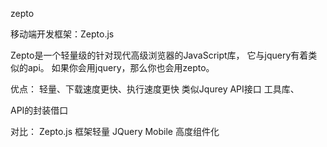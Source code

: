 zepto

移动端开发框架：Zepto.js

Zepto是一个轻量级的针对现代高级浏览器的JavaScript库， 它与jquery有着类似的api。 如果你会用jquery，那么你也会用zepto。

优点：
轻量、下载速度更快、执行速度更快
类似Jqurey API接口
工具库、

API的封装借口

对比：
Zepto.js 框架轻量
JQuery Mobile 高度组件化